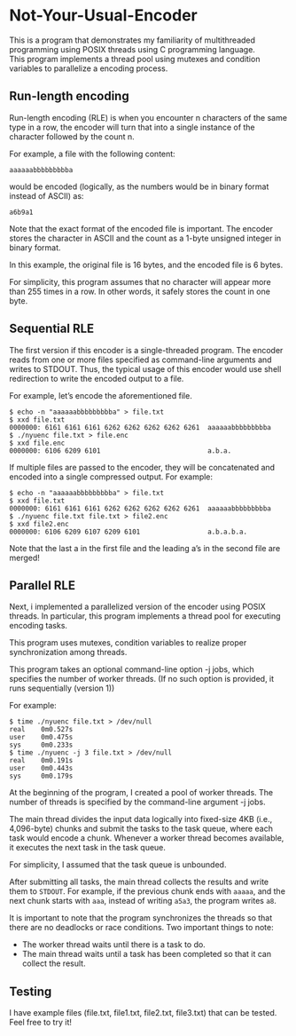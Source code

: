 # Not-Your-Usual-Encoder

This is a program that demonstrates my familiarity of multithreaded programming using POSIX threads using C programming language.<br>
This program implements a thread pool using mutexes and condition variables to parallelize a encoding process. <br/>

## Run-length encoding
Run-length encoding (RLE) is when you encounter n characters of the same type in a row, the encoder will turn that into a single instance of the character followed by the count n.

For example, a file with the following content:
```
aaaaaabbbbbbbbba
```
would be encoded (logically, as the numbers would be in binary format instead of ASCII) as:
```
a6b9a1
```

Note that the exact format of the encoded file is important. The encoder stores the character in ASCII and the count as a 1-byte unsigned integer in binary format. 

In this example, the original file is 16 bytes, and the encoded file is 6 bytes.

For simplicity, this program assumes that no character will appear more than 255 times in a row. In other words, it safely stores the count in one byte.

## Sequential RLE
The first version if this encoder is a single-threaded program. The encoder reads from one or more files specified as command-line arguments and writes to STDOUT. Thus, the typical usage of this encoder would use shell redirection to write the encoded output to a file.

For example, let’s encode the aforementioned file.

```
$ echo -n "aaaaaabbbbbbbbba" > file.txt
$ xxd file.txt
0000000: 6161 6161 6161 6262 6262 6262 6262 6261  aaaaaabbbbbbbbba
$ ./nyuenc file.txt > file.enc
$ xxd file.enc
0000000: 6106 6209 6101                           a.b.a.
```

If multiple files are passed to the encoder, they will be concatenated and encoded into a single compressed output. For example:

```
$ echo -n "aaaaaabbbbbbbbba" > file.txt
$ xxd file.txt
0000000: 6161 6161 6161 6262 6262 6262 6262 6261  aaaaaabbbbbbbbba
$ ./nyuenc file.txt file.txt > file2.enc
$ xxd file2.enc
0000000: 6106 6209 6107 6209 6101                 a.b.a.b.a.
```

Note that the last a in the first file and the leading a’s in the second file are merged!

## Parallel RLE
Next, i implemented a parallelized version of the encoder using POSIX threads. In particular, this program implements a thread pool for executing encoding tasks.

This program uses mutexes, condition variables to realize proper synchronization among threads. 

This program takes an optional command-line option -j jobs, which specifies the number of worker threads. (If no such option is provided, it runs sequentially (version 1))

For example:
```
$ time ./nyuenc file.txt > /dev/null
real    0m0.527s
user    0m0.475s
sys     0m0.233s
$ time ./nyuenc -j 3 file.txt > /dev/null
real    0m0.191s
user    0m0.443s
sys     0m0.179s
```

At the beginning of the program, I created a pool of worker threads. The number of threads is specified by the command-line argument -j jobs.

The main thread divides the input data logically into fixed-size 4KB (i.e., 4,096-byte) chunks and submit the tasks to the task queue, where each task would encode a chunk. Whenever a worker thread becomes available, it executes the next task in the task queue.

For simplicity, I assumed that the task queue is unbounded.

After submitting all tasks, the main thread collects the results and write them to `STDOUT`. For example, if the previous chunk ends with `aaaaa`, and the next chunk starts with `aaa`, instead of writing `a5a3`, the program writes `a8`.

It is important to note that the program synchronizes the threads so that there are no deadlocks or race conditions. 
Two important things to note:

- The worker thread waits until there is a task to do.
- The main thread waits until a task has been completed so that it can collect the result.

## Testing
I have example files (file.txt, file1.txt, file2.txt, file3.txt) that can be tested. Feel free to try it!
